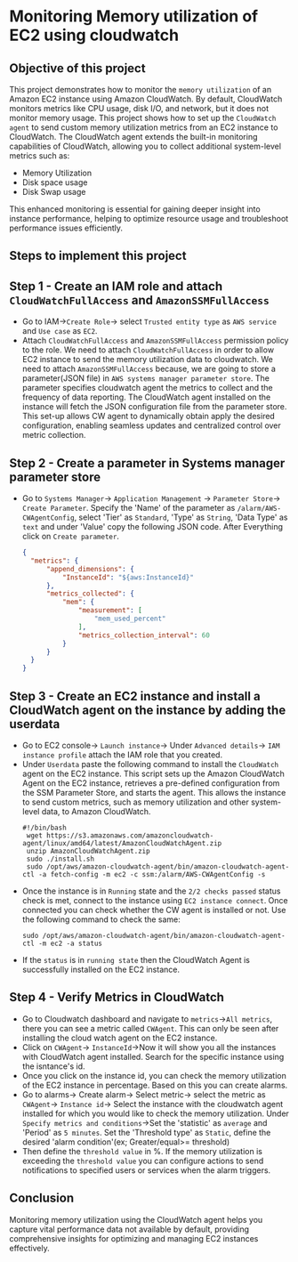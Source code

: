 # Monitoring Memory utilization of EC2 using cloudwatch
## Objective of this project
This project demonstrates how to monitor the `memory utilization` of an Amazon EC2 instance using Amazon CloudWatch. By default, CloudWatch monitors metrics like CPU usage, disk I/O, and network, but it does not monitor memory usage. This project shows how to set up the `CloudWatch agent` to send custom memory utilization metrics from an EC2 instance to CloudWatch.
   The CloudWatch agent extends the built-in monitoring capabilities of CloudWatch, allowing you to collect additional system-level metrics such as:
   * Memory Utilization
   * Disk space usage
   * Disk Swap usage

This enhanced monitoring is essential for gaining deeper insight into instance performance, helping to optimize resource usage and troubleshoot performance issues efficiently.

## Steps to implement this project
## **Step 1 - Create an IAM role and attach `CloudWatchFullAccess` and `AmazonSSMFullAccess`**
* Go to IAM->`Create Role`-> select `Trusted entity type` as `AWS service` and `Use case` as `EC2`.
* Attach `CloudWatchFullAccess` and `AmazonSSMFullAccess` permission policy to the role. We need to attach
`CloudWatchFullAccess` in order to allow EC2 instance to send the memory utilization data to cloudwatch. We need to attach
`AmazonSSMFullAccess` because, we are going to store a parameter(JSON file) in `AWS systems manager parameter store`.
The parameter specifies cloudwatch agent the metrics to collect and the frequency of data reporting. The CloudWatch agent
installed on the instance will fetch the JSON configuration file from the parameter store. This set-up allows CW agent to
dynamically obtain apply the desired configuration, enabling seamless updates and centralized control over metric collection.

## **Step 2 - Create a parameter in Systems manager parameter store**
* Go to `Systems Manager`-> `Application Management` -> `Parameter Store`-> `Create Parameter`. Specify the 'Name' of the
  parameter as `/alarm/AWS-CWAgentConfig`, select 'Tier' as `Standard`, 'Type' as `String`, 'Data Type' as `text` and under
  'Value' copy the following JSON code. After Everything click on `Create parameter`.
  ```JSON
  {
	"metrics": {
		"append_dimensions": {
			"InstanceId": "${aws:InstanceId}"
		},
		"metrics_collected": {
			"mem": {
				"measurement": [
					"mem_used_percent"
				],
				"metrics_collection_interval": 60
			}
		}
	}
  }
  ```
## **Step 3 - Create an EC2 instance and install a CloudWatch agent on the instance by adding the userdata**
* Go to EC2 console-> `Launch instance`-> Under `Advanced details`-> `IAM instance profile` attach the IAM role that you
  created.
* Under `Userdata` paste the following command to install the `CloudWatch` agent on the EC2 instance. This script sets up the Amazon CloudWatch Agent on the EC2 instance, retrieves a pre-defined configuration from the SSM
  Parameter Store, and starts the agent. This allows the instance to send custom metrics, such as memory utilization and other system-level data, to Amazon CloudWatch.
  ```
  #!/bin/bash
   wget https://s3.amazonaws.com/amazoncloudwatch-agent/linux/amd64/latest/AmazonCloudWatchAgent.zip
   unzip AmazonCloudWatchAgent.zip
   sudo ./install.sh
   sudo /opt/aws/amazon-cloudwatch-agent/bin/amazon-cloudwatch-agent-ctl -a fetch-config -m ec2 -c ssm:/alarm/AWS-CWAgentConfig -s
  ```
* Once the instance is in `Running` state and the `2/2 checks passed` status check is met, connect to the instance using 
  `EC2 instance connect`. Once connected you can check whether the CW agent is installed or not. Use the following command 
  to check the same:
  ```
  sudo /opt/aws/amazon-cloudwatch-agent/bin/amazon-cloudwatch-agent-ctl -m ec2 -a status
  ```
* If the `status` is in `running state` then the CloudWatch Agent is successfully installed on the EC2 instance. 
## **Step 4 - Verify Metrics in CloudWatch**
* Go to Cloudwatch dashboard and navigate to `metrics`->`All metrics`, there you can see a metric called `CWAgent`. This
    can only be seen after installing the cloud watch agent on the EC2 instance.
* Click on `CWAgent`-> `InstanceId`->Now it will show you all the instances with CloudWatch agent installed. Search for the
    specific instance using the isntance's id.
* Once you click on the instance id, you can check the memory utilization of the EC2 instance in percentage. Based on this
    you can create alarms.
* Go to alarms-> Create alarm-> Select metric-> select the metric as `CWAgent`-> `Instance id`-> Select the instance with
    the cloudwatch agent installed for which you would like to check the memory utilization. Under `Specify metrics and
    conditions`->Set the 'statistic' as `average` and 'Period' as `5 minutes`.
    Set the 'Threshold type' as `Static`, define the desired 'alarm condition'(ex; Greater/equal>= threshold)
* Then define the `threshold value` in %. If the memory utilization is exceeding the `threshold value` you can configure
    actions to send notifications to specified users or services when the alarm triggers.
    
## Conclusion
  Monitoring memory utilization using the CloudWatch agent helps you capture vital performance data not available by
  default, providing comprehensive insights for optimizing and managing EC2 instances effectively.

